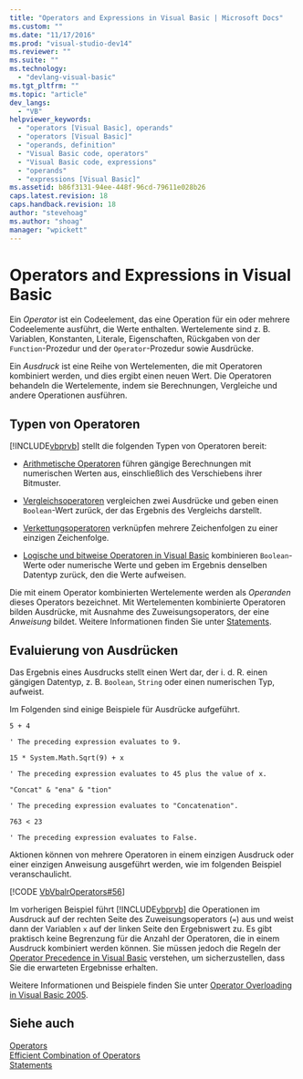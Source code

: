 ```yaml
---
title: "Operators and Expressions in Visual Basic | Microsoft Docs"
ms.custom: ""
ms.date: "11/17/2016"
ms.prod: "visual-studio-dev14"
ms.reviewer: ""
ms.suite: ""
ms.technology: 
  - "devlang-visual-basic"
ms.tgt_pltfrm: ""
ms.topic: "article"
dev_langs: 
  - "VB"
helpviewer_keywords: 
  - "operators [Visual Basic], operands"
  - "operators [Visual Basic]"
  - "operands, definition"
  - "Visual Basic code, operators"
  - "Visual Basic code, expressions"
  - "operands"
  - "expressions [Visual Basic]"
ms.assetid: b86f3131-94ee-448f-96cd-79611e028b26
caps.latest.revision: 18
caps.handback.revision: 18
author: "stevehoag"
ms.author: "shoag"
manager: "wpickett"
---
```

# Operators and Expressions in Visual Basic
Ein *Operator* ist ein Codeelement, das eine Operation für ein oder mehrere Codeelemente ausführt, die Werte enthalten.  Wertelemente sind z. B. Variablen, Konstanten, Literale, Eigenschaften, Rückgaben von der `Function`\-Prozedur und der `Operator`\-Prozedur sowie Ausdrücke.  
  
 Ein *Ausdruck* ist eine Reihe von Wertelementen, die mit Operatoren kombiniert werden, und dies ergibt einen neuen Wert.  Die Operatoren behandeln die Wertelemente, indem sie Berechnungen, Vergleiche und andere Operationen ausführen.  
  
## Typen von Operatoren  
 [!INCLUDE[vbprvb](../../../../csharp/programming-guide/concepts/linq/includes/vbprvb_md.md)] stellt die folgenden Typen von Operatoren bereit:  
  
-   [Arithmetische Operatoren](../../../../visual-basic/programming-guide/language-features/operators-and-expressions/arithmetic-operators.md) führen gängige Berechnungen mit numerischen Werten aus, einschließlich des Verschiebens ihrer Bitmuster.  
  
-   [Vergleichsoperatoren](../../../../visual-basic/programming-guide/language-features/operators-and-expressions/comparison-operators.md) vergleichen zwei Ausdrücke und geben einen `Boolean`\-Wert zurück, der das Ergebnis des Vergleichs darstellt.  
  
-   [Verkettungsoperatoren](../../../../visual-basic/programming-guide/language-features/operators-and-expressions/concatenation-operators.md) verknüpfen mehrere Zeichenfolgen zu einer einzigen Zeichenfolge.  
  
-   [Logische und bitweise Operatoren in Visual Basic](../../../../visual-basic/programming-guide/language-features/operators-and-expressions/logical-and-bitwise-operators.md) kombinieren `Boolean`\-Werte oder numerische Werte und geben im Ergebnis denselben Datentyp zurück, den die Werte aufweisen.  
  
 Die mit einem Operator kombinierten Wertelemente werden als *Operanden* dieses Operators bezeichnet.  Mit Wertelementen kombinierte Operatoren bilden Ausdrücke, mit Ausnahme des Zuweisungsoperators, der eine *Anweisung* bildet.  Weitere Informationen finden Sie unter [Statements](../../../../visual-basic/programming-guide/language-features/statements.md).  
  
## Evaluierung von Ausdrücken  
 Das Ergebnis eines Ausdrucks stellt einen Wert dar, der i. d. R. einen gängigen Datentyp, z. B. `Boolean`, `String` oder einen numerischen Typ, aufweist.  
  
 Im Folgenden sind einige Beispiele für Ausdrücke aufgeführt.  
  
 `5 + 4`  
  
 `' The preceding expression evaluates to 9.`  
  
 `15 * System.Math.Sqrt(9) + x`  
  
 `' The preceding expression evaluates to 45 plus the value of x.`  
  
 `"Concat" & "ena" & "tion"`  
  
 `' The preceding expression evaluates to "Concatenation".`  
  
 `763 < 23`  
  
 `' The preceding expression evaluates to False.`  
  
 Aktionen können von mehrere Operatoren in einem einzigen Ausdruck oder einer einzigen Anweisung ausgeführt werden, wie im folgenden Beispiel veranschaulicht.  
  
 [!CODE [VbVbalrOperators#56](../CodeSnippet/VS_Snippets_VBCSharp/VbVbalrOperators#56)]  
  
 Im vorherigen Beispiel führt [!INCLUDE[vbprvb](../../../../csharp/programming-guide/concepts/linq/includes/vbprvb_md.md)] die Operationen im Ausdruck auf der rechten Seite des Zuweisungsoperators \(`=`\) aus und weist dann der Variablen `x` auf der linken Seite den Ergebniswert zu.  Es gibt praktisch keine Begrenzung für die Anzahl der Operatoren, die in einem Ausdruck kombiniert werden können. Sie müssen jedoch die Regeln der [Operator Precedence in Visual Basic](../../../../visual-basic/language-reference/operators/operator-precedence.md) verstehen, um sicherzustellen, dass Sie die erwarteten Ergebnisse erhalten.  
  
 Weitere Informationen und Beispiele finden Sie unter [Operator Overloading in Visual Basic 2005](http://go.microsoft.com/fwlink/?LinkId=101703).  
  
## Siehe auch  
 [Operators](../../../../visual-basic/language-reference/operators/index.md)   
 [Efficient Combination of Operators](../../../../visual-basic/programming-guide/language-features/operators-and-expressions/efficient-combination-of-operators.md)   
 [Statements](../../../../visual-basic/language-reference/statements/index.md)